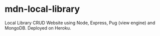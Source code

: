 # mdn-local-library

Local Library CRUD Website using Node, Express, Pug (view engine) and MongoDB.
Deployed on Heroku.
